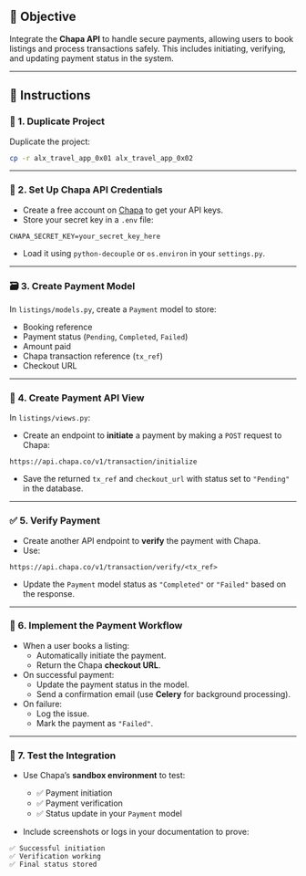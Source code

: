 ## 🎯 Objective

Integrate the **Chapa API** to handle secure payments, allowing users to book listings and process transactions safely. This includes initiating, verifying, and updating payment status in the system.

---

## 📌 Instructions

### 🔁 1. Duplicate Project

Duplicate the project:

```bash
cp -r alx_travel_app_0x01 alx_travel_app_0x02
```

---

### 🔐 2. Set Up Chapa API Credentials

- Create a free account on [Chapa](https://developer.chapa.co/) to get your API keys.
- Store your secret key in a `.env` file:

```env
CHAPA_SECRET_KEY=your_secret_key_here
```

- Load it using `python-decouple` or `os.environ` in your `settings.py`.

---

### 🗃️ 3. Create Payment Model

In `listings/models.py`, create a `Payment` model to store:

- Booking reference
- Payment status (`Pending`, `Completed`, `Failed`)
- Amount paid
- Chapa transaction reference (`tx_ref`)
- Checkout URL

---

### 🔧 4. Create Payment API View

In `listings/views.py`:

- Create an endpoint to **initiate** a payment by making a `POST` request to Chapa:

```http
https://api.chapa.co/v1/transaction/initialize
```

- Save the returned `tx_ref` and `checkout_url` with status set to `"Pending"` in the database.

---

### ✅ 5. Verify Payment

- Create another API endpoint to **verify** the payment with Chapa.
- Use:

```http
https://api.chapa.co/v1/transaction/verify/<tx_ref>
```

- Update the `Payment` model status as `"Completed"` or `"Failed"` based on the response.

---

### 🔁 6. Implement the Payment Workflow

- When a user books a listing:
  - Automatically initiate the payment.
  - Return the Chapa **checkout URL**.
- On successful payment:
  - Update the payment status in the model.
  - Send a confirmation email (use **Celery** for background processing).
- On failure:
  - Log the issue.
  - Mark the payment as `"Failed"`.

---

### 🧪 7. Test the Integration

- Use Chapa’s **sandbox environment** to test:

  - ✅ Payment initiation
  - ✅ Payment verification
  - ✅ Status update in your `Payment` model

- Include screenshots or logs in your documentation to prove:

```text
✅ Successful initiation
✅ Verification working
✅ Final status stored
```
